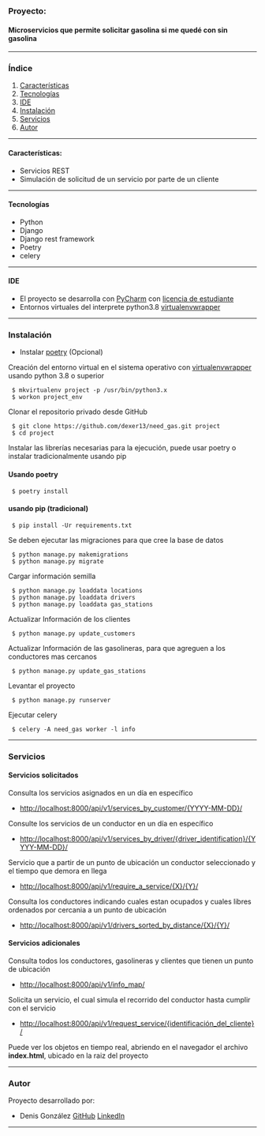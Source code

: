 ### Proyecto:
#### Microservicios que permite solicitar gasolina si me quedé con sin gasolina
***
### Índice
1. [Características](#caracter-sticas-)
2. [Tecnologías](#tecnologías)
3. [IDE](#ide)
4. [Instalación](#instalación)
5. [Servicios](#servicios)
6. [Autor](#autor)
***

#### Características:

  - Servicios REST
  - Simulación de solicitud de un servicio por parte de un cliente

***
#### Tecnologías

  - Python
  - Django
  - Django rest framework
  - Poetry
  - celery
  
***
#### IDE
  - El proyecto se desarrolla con [PyCharm](https://www.jetbrains.com/es-es/pycharm/) con [licencia de estudiante](https://www.jetbrains.com/es-es/community/education/#students)
  - Entornos virtuales del interprete python3.8 [virtualenvwrapper](https://virtualenvwrapper.readthedocs.io/en/latest/)
  
***
### Instalación

 - Instalar [poetry](https://python-poetry.org/) (Opcional)

Creación del entorno virtual en el sistema operativo con [virtualenvwrapper](https://virtualenvwrapper.readthedocs.io/en/latest/) usando python 3.8 o superior

```shell script
 $ mkvirtualenv project -p /usr/bin/python3.x
 $ workon project_env
```
Clonar el repositorio privado desde GitHub
```shell script
 $ git clone https://github.com/dexer13/need_gas.git project
 $ cd project
```

Instalar las librerías necesarias para la ejecución, puede usar poetry o instalar tradicionalmente usando pip
#### Usando poetry
```shell script
 $ poetry install
```
#### usando pip (tradicional)
```shell script
 $ pip install -Ur requirements.txt
```
Se deben ejecutar las migraciones para que cree la base de datos
```shell script
 $ python manage.py makemigrations
 $ python manage.py migrate
```
Cargar información semilla
```shell script
 $ python manage.py loaddata locations
 $ python manage.py loaddata drivers
 $ python manage.py loaddata gas_stations
```
Actualizar Información de los clientes
```shell script
 $ python manage.py update_customers
```
Actualizar Información de las gasolineras, para que agreguen a los conductores mas cercanos
```shell script
 $ python manage.py update_gas_stations
```
Levantar el proyecto
```shell script
 $ python manage.py runserver
```
Ejecutar celery
```shell script
 $ celery -A need_gas worker -l info
```
***
### Servicios
#### Servicios solicitados
Consulta los servicios asignados en un día en específico
- [http://localhost:8000/api/v1/services_by_customer/{YYYY-MM-DD}/](http://localhost:8000/api/v1/services_by_customer/{YYYY-MM-DD}/)

Consulte los servicios de un conductor en un día en específico
- [http://localhost:8000/api/v1/services_by_driver/{driver_identification}/{YYYY-MM-DD}/](http://localhost:8000/api/v1/services_by_driver/<str:identification>/{YYYY-MM-DD}/)

Servicio que a partir de un punto de ubicación un conductor seleccionado y el tiempo que demora en llega
- [http://localhost:8000/api/v1/require_a_service/{X}/{Y}/](http://localhost:8000/api/v1/require_a_service/{X}/{Y}/)

Consulta los conductores indicando cuales estan ocupados y cuales libres ordenados por cercania a un punto de ubicación
- [http://localhost:8000/api/v1/drivers_sorted_by_distance/{X}/{Y}/](http://localhost:8000/api/v1/drivers_sorted_by_distance/{X}/{Y}/)

#### Servicios adicionales
Consulta todos los conductores, gasolineras y clientes que tienen un punto de ubicación
- [http://localhost:8000/api/v1/info_map/](http://localhost:8000/api/v1/info_map/)

Solicita un servicio, el cual simula el recorrido del conductor hasta cumplir con el servicio
- [http://localhost:8000/api/v1/request_service/{identificación_del_cliente}/](http://localhost:8000/api/v1/request_service/{identificación_del_cliente})

Puede ver los objetos en tiempo real, abriendo en el navegador el archivo **index.html**, ubicado en la raiz del proyecto
***
### Autor
Proyecto desarrollado por:
 - Denis González [GitHub](https://github.com/dexer13) [LinkedIn](https://www.linkedin.com/in/denis-eduardo-isidro-gonzalez-428a51210/)

***
